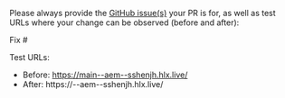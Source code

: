Please always provide the [GitHub issue(s)](../issues) your PR is for, as well as test URLs where your change can be observed (before and after):

Fix #<gh-issue-id>

Test URLs:
- Before: https://main--aem--sshenjh.hlx.live/
- After: https://<branch>--aem--sshenjh.hlx.live/
